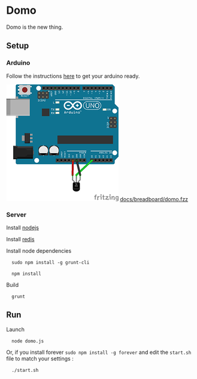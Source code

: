 # Domo

Domo is the new thing.

## Setup

### Arduino

Follow the instructions [here](https://github.com/rwaldron/johnny-five#setup-and-assemble-arduino) to get your arduino ready.

![Breadboard](docs/breadboard/domo.png)
[docs/breadboard/domo.fzz](docs/breadboard/domo.fzz)

### Server

Install [nodejs](http://nodejs.org)

Install [redis](http://redis.io)

Install node dependencies

```cli
  sudo npm install -g grunt-cli
```

```cli
  npm install
```

Build

```cli
  grunt
```

## Run

Launch

```cli
  node domo.js
```

Or, if you install forever `sudo npm install -g forever` and edit the `start.sh` file to match your settings :

```cli
  ./start.sh
```
